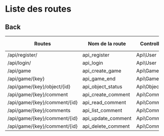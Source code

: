 # Liste des routes

## Back

| Routes                       | Nom de la route    | Controller  | Methodes (HTTP) | Méthode    |
|------------------------------|--------------------|-------------|-----------------|------------|
| /api/register/               | api_register       | Api\User    | POST            | register() |
| /api/login/                  | api_login          | Api\User    | POST            | login()    |
| /api/game                    | api_create_game    | Api\Game    | POST            | create()   |
| /api/game/{key}              | api_game_end       | Api\Game    | PUT/PATCH       | update()   |
| /api/game/{key}/object/{id}  | api_object_status  | Api\Object  | PUT/PATCH       | update()   |
| /api/game/{key}/comment      | api_create_comment | Api\Comment | POST            | create()   |
| /api/game/{key}/comment/{id} | api_read_comment   | Api\Comment | GET             | read()     |
| /api/game/{key}/comments     | api_list_comment   | Api\Comment | GET             | list()     |
| /api/game/{key}/comment/{id} | api_update_comment | Api\Comment | PUT/PATCH       | update()   |
| /api/game/{key}/comment/{id} | api_delete_comment | Api\Comment | DELETE          | delete()   |
